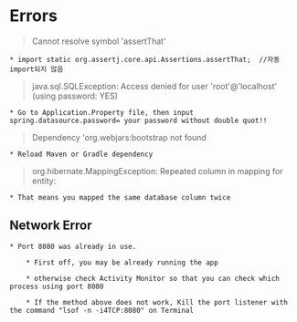 # Errors

> Cannot resolve symbol 'assertThat'

    * import static org.assertj.core.api.Assertions.assertThat;  //자동 import되지 않음

> java.sql.SQLException: Access denied for user 'root'@'localhost' (using password: YES)

    * Go to Application.Property file, then input spring.datasource.password= your password without double quot!!

> Dependency 'org.webjars:bootstrap not found

    * Reload Maven or Gradle dependency

> org.hibernate.MappingException: Repeated column in mapping for entity:

    * That means you mapped the same database column twice

## Network Error

    * Port 8080 was already in use.

        * First off, you may be already running the app

        * otherwise check Activity Monitor so that you can check which process using port 8080

        * If the method above does not work, Kill the port listener with the command "lsof -n -i4TCP:8080" on Terminal
